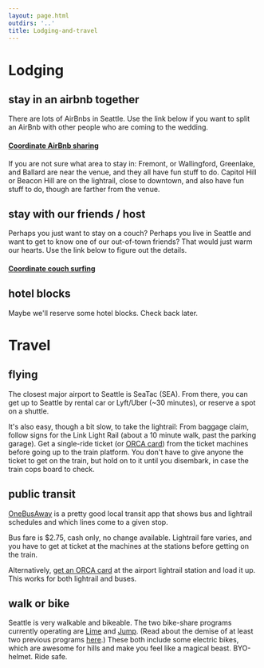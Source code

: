 ```yaml
---
layout: page.html
outdirs: '..'
title: Lodging-and-travel
---
```

<h1>Lodging</h1>
<div class='info fadeygreen'>
<h2>stay in an airbnb together</h2>
<p>There are lots of AirBnbs in Seattle. Use the link below if you want to split an AirBnb with other people who are coming to the wedding.</p>
<h4><a href='' class='coordinate'>Coordinate AirBnb sharing</a></h4>
<p>If you are not sure what area to stay in: Fremont, or Wallingford, Greenlake, and Ballard are near the venue, and they all have fun stuff to do. Capitol Hill or Beacon Hill are on the lightrail, close to downtown, and also have fun stuff to do, though are farther from the venue.</p>
</div>
<div class='info fadeygreen'>
<h2>stay with our friends / host</h2>
<p>Perhaps you just want to stay on a couch? Perhaps you live in Seattle and want to get to know one of our out-of-town friends? That would just warm our hearts. Use the link below to figure out the details.
<h4><a href='' class='coordinate'>Coordinate couch surfing</a></h4>
</div>
<div class='info fadeygreen'>
<h2>hotel blocks</h2>
<p>Maybe we'll reserve some hotel blocks. Check back later.</p>
</div>


<h1>Travel</h1>
<div class='info fadeygreen'>
<h2>flying</h2>
<p>The closest major airport to Seattle is SeaTac (SEA). From there, you can get up to Seattle by rental car or Lyft/Uber (~30 minutes), or reserve a spot on a shuttle.</p>
<p>It's also easy, though a bit slow, to take the lightrail: From baggage claim, follow signs for the Link Light Rail (about a 10 minute walk, past the parking garage). Get a single-ride ticket (or <a href='https://seattletransitblog.com/seattle-for-visitors/'>ORCA card</a>) from the ticket machines before going up to the train platform. You don't have to give anyone the ticket to get on the train, but hold on to it until you disembark, in case the train cops board to check.</p>
</div>

<div class='info fadeygreen'>
<h2>public transit</h2>
<p><a href='https://onebusaway.org/'>OneBusAway</a> is a pretty good local transit app that shows bus and lightrail schedules and which lines come to a given stop.</p>
<p><!--Public transit is a great way to get around Seattle! It comes with a chauffeur, a VIP lane, and sometimes entertainment.--> Bus fare is $2.75, cash only, no change available. Lightrail fare varies, and you have to get at ticket at the machines at the stations before getting on the train. 
<p>Alternatively, <a href='https://seattletransitblog.com/seattle-for-visitors/'>get an ORCA card</a> at the airport lightrail station and load it up. This works for both lightrail and buses.</p>
</div>

<div class='info fadeygreen'>
<h2>walk or bike</h2>
<p>Seattle is very walkable and bikeable. The two bike-share programs currently operating are <a href='https://www.li.me/'>Lime</a> and <a href='https://www.jump.com/cities/seattle/'>Jump</a>. (Read about the demise of at least two previous programs <a href='https://www.geekwire.com/2018/spin-reportedly-rolling-seattle-leaving-just-one-dockless-bikeshare-service/'>here</a>.) These both include some electric bikes, which are awesome for hills and make you feel like a magical beast. BYO-helmet. Ride safe.</p>
</div>


